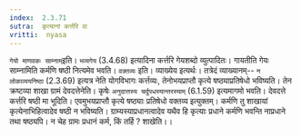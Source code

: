 ```yaml
---
index:  2.3.71
sutra:  कृत्यानां कर्त्तरि वा
vritti:  nyasa
---
```


`गेयो माणवकः साम्नाम्`इति। `भव्यगेय` (3.4.68) इत्यादिना कर्त्तरि गेयशब्दो व्युत्पादितः। गायतीति गेयः साम्नामिति कर्मणि षष्ठी नित्यमेव भवति। `वक्तव्यः` इति। व्याख्येय इत्यर्थः। तत्रेदं व्याख्यानम्-- `न लोकाव्ययनिष्ठा` (2.3.69) इत्यत्र नेति योगविभागः कर्त्तव्यः, तेनोभयप्राप्तौ कृत्ये षष्ठ्याप्रतिषेधो भविष्यति। तेन क्रष्टव्या शाखा ग्रामं देवदत्तेनेति। कृषेः `अनुदात्तस्य चर्दुपधस्यान्तरस्याम्` (6.1.59) इत्यमागमो भवति। देवदत्ते कर्त्तरि षष्ठी मा भूदिति। एवमुभयप्राप्तौ कृत्ये षष्ठ्याः प्रतिषेधो वक्तव्य इत्युक्तम्। कर्मणि तु शाखायां कृत्येनाभिहित्वादेव षष्ठी न भविष्यति। ग्राम्यस्याप्रधानत्वादेव यथैव हि कृत्याः प्रधाने कर्मणि भवन्ति नाप्रधाने तथा षष्ठ्यपि। न चेह ग्रामः प्रधानं कर्म, किं तर्हि ? शाखेति।।

